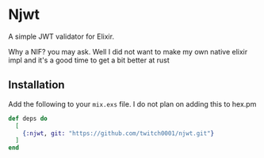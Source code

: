 # Njwt

A simple JWT validator for Elixir.

Why a NIF? you may ask. Well I did not want to make my own native elixir impl and it's a good time to get a bit better at rust


## Installation
Add the following to your `mix.exs` file. I do not plan on adding this to hex.pm

```elixir
def deps do
  [
    {:njwt, git: "https://github.com/twitch0001/njwt.git"}
  ]
end
